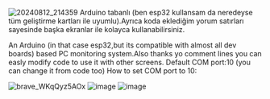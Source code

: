 
![20240812_214359](https://github.com/user-attachments/assets/dcbf0e24-2158-4b76-a68e-d8b15ddf6405)
Arduino tabanlı (ben esp32 kullansam da neredeyse tüm geliştirme kartları ile uyumlu).Ayrıca koda eklediğim yorum satırları sayesinde başka ekranlar ile kolayca kullanabilirsiniz.

An Arduino (in that case esp32,but its compatible with almost all dev boards) based PC monitoring system.Also thanks yo comment lines you can easly modify code to use it with other screens.
Default COM port:10 (you can change it from code too)
How to set COM port to 10:

![brave_WKqQyz5AOx](https://github.com/user-attachments/assets/d4648655-bf67-4082-8a44-e55d0a258f51)
![image](https://github.com/user-attachments/assets/6a3a6179-65a0-4bdf-9c86-849c65bfcc55)
![image](https://github.com/user-attachments/assets/39648e8e-b1c2-499d-9bc8-37780791a036)


